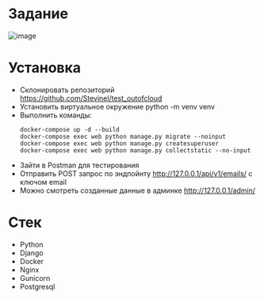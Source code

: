 # Задание
![image](https://user-images.githubusercontent.com/72396348/137326383-b395fc8e-d8f2-4de0-9721-5e607729377a.png)

# Установка
- Склонировать репозиторий https://github.com/Stevinel/test_outofcloud
- Установить виртуальное окружение python -m venv venv
- Выполнить команды:
   ```
   docker-compose up -d --build
   docker-compose exec web python manage.py migrate --noinput
   docker-compose exec web python manage.py createsuperuser
   docker-compose exec web python manage.py collectstatic --no-input
   ```
- Зайти в Postman для тестирования
- Отправить POST запрос по эндпойнту http://127.0.0.1/api/v1/emails/ с ключом email
- Можно смотреть созданные данные в админке http://127.0.0.1/admin/ 

# Стек
- Python
- Django
- Docker
- Nginx
- Gunicorn
- Postgresql

